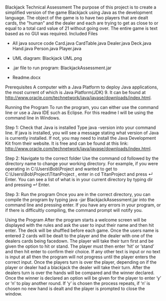 Blackjack Technical Assessment
The purpose of this project is to create a simplified version of the game Blackjack using
Java as the development language. The object of the game is to have two players that are
dealt cards, the "human" and the dealer and each are trying to get as close to or equal to
a total card value of 21 without going over. The entire game is text based as no GUI was 
required. 
Included Files
- All java source code
	Card.java
	CardTable.java
	Dealer.java
	Deck.java
	Hand.java
	Person.java
	Player.java

- UML diagram: Blackjack UML.png
- .jar file to run program: BlackjackAssessment.jar 
- Readme.docx 

Prerequisites 
A computer with a Java Platform to deploy Java applications, the most current of which is 
Java Platform(JDK) 9. It can be found at http://www.oracle.com/technetwork/java/javase/downloads/index.html.

Running the Program
To run the program, you can either use the command line or use a Java IDE such as Eclipse.
For this readme I will be using the command line in Windows. 

Step 1: Check that Java is installed
Type java -version into your command line. If java is installed, you will see a message stating what version of Java is currently installed.
If not, you may need to install the Java Development Kit from their website. It is free and can be found at this link: http://www.oracle.com/technetwork/java/javase/downloads/index.html.

Step 2: Navigate to the correct folder 
Use the command cd followed by the directory name to change your working directory.
For example, if you were operating in C:\Users\Bob\Project and wanted to get to C:\Users\Bob\Project\TitanProject , enter in cd TitanProject and press ↵ Enter.
You can see a list of what is in your current directory by typing dir and pressing ↵ Enter.

Step 3: Run the program
Once you are in the correct directory, you can compile the program by typing 
java -jar BlackjackAssessment.jar into the command line and pressing enter.
If you have any errors in your program, or if there is difficultly compiling, the command prompt will notify you.

Using the Program
After the program starts a welcome screen will be displayed with the rules and ask the user to input their name and then hit enter. The deck will be shuffled before each game. Once the users name is entered 2 cards will be dealt to the player and the dealer with one of the dealers cards being facedown. The player will take their turn first and be given the option to hit or stand. The player must then enter ‘hit’ or ‘stand’ and then hit enter to confirm their choice. If any other text is input or no text is input at all then the program will not progress until the player enters the correct input. Once the players turn is over the player, depending on if the player or dealer had a blackjack the dealer will take their turn. After the dealers turn is over the hands will be compared and the winner declared. Once the winner is declared an option will be given for the player to enter ‘y’ or ‘n’ to play another round. If ‘y’ is chosen the process repeats, if ‘n’ is chosen no new hand is dealt and the player is prompted to close the window. 



